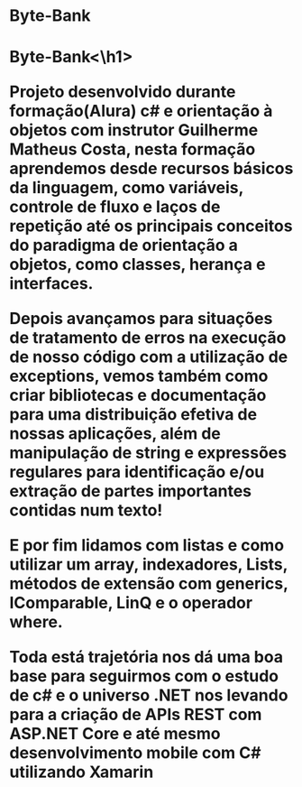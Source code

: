 # Byte-Bank
<h1>Byte-Bank<\h1>
<p>Projeto desenvolvido durante formação(Alura) c# e orientação à objetos com instrutor Guilherme Matheus Costa,
nesta formação aprendemos desde recursos básicos da linguagem, como variáveis, controle de fluxo e laços de repetição até os principais 
conceitos do paradigma de orientação a objetos, como classes, herança e interfaces.</p>
<p>
Depois avançamos para situações de tratamento de  erros na execução de nosso código com a utilização de exceptions, vemos também 
como criar bibliotecas e documentação para uma distribuição efetiva de nossas aplicações, 
além de manipulação de string e expressões regulares para identificação e/ou extração de partes importantes contidas num texto! </p>

<p>E por fim lidamos com listas e como utilizar um array, indexadores, Lists, métodos de extensão com generics, IComparable, LinQ e o operador where.</p>

<p>Toda está trajetória nos dá uma boa base para seguirmos com o estudo de c# e o universo .NET nos levando para a criação de APIs REST com ASP.NET Core
e até mesmo desenvolvimento mobile com C# utilizando Xamarin </p>
